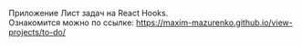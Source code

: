 Приложение Лист задач на React Hooks.  
Ознакомится можно по ссылке: https://maxim-mazurenko.github.io/view-projects/to-do/
